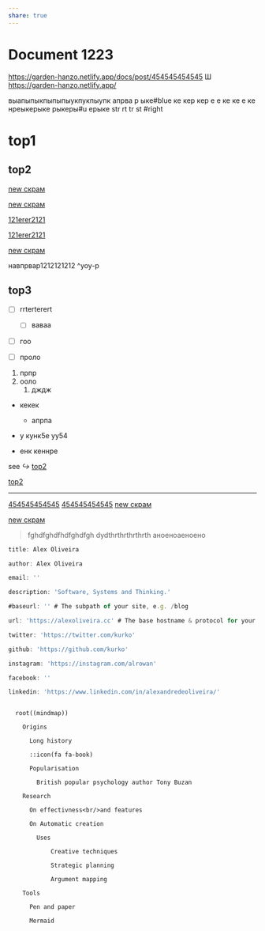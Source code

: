 ```yaml
---
share: true
---
```

# Document 1223



https://garden-hanzo.netlify.app/docs/post/454545454545
Ш   https://garden-hanzo.netlify.app/

выапыпыкпыпыпыукпукпыупк
апрва р ыке#blue ке кер кер е е ке ке е ке 
нреыкерыке рыкеры#u ерыке str rt tr st #right





# top1
## top2

[new скрам](new%20скрам.md)

[new скрам](new%20скрам.md)

[121erer2121](INBOX/121erer2121.md)


[121erer2121](INBOX/121erer2121.md)



[new скрам](new%20скрам.md)



навпрвар1212121212 ^yoy-p



## top3

[^1]: сноска ethrtgr ert 5ye5ye45y345y345ht4 535 35 35y5 trthethey у уе ety ey неену ен
dyd thrth керек кер керке ркерапрке е ерке 
 еке ен кеное ен ое
енуук5еу уу 5



- [ ] rrterterert
	- [ ] ваваа
- [ ] гоо
- [ ] проло


1. прпр
2. ооло
	1. дждж
- кекек
	- апрпа





- у кунк5е уу54
- енк кеннре

see _↪_ [top2](INBOX/121erer2121.md#top2)


[top2](INBOX/121erer2121.md#top2)




------------------------
[454545454545](454545454545.md)
[454545454545]()
[new скрам](new%20скрам.md)


[new скрам](new%20скрам.md)



>fghdfghdfhdfghdfgh
>dydthrthrthrthrth
>аноеноаеноено

~~~ js
title: Alex Oliveira

author: Alex Oliveira

email: ''

description: 'Software, Systems and Thinking.'

#baseurl: '' # The subpath of your site, e.g. /blog

url: 'https://alexoliveira.cc' # The base hostname & protocol for your site

twitter: 'https://twitter.com/kurko'

github: 'https://github.com/kurko'

instagram: 'https://instagram.com/alrowan'

facebook: ''

linkedin: 'https://www.linkedin.com/in/alexandredeoliveira/'

~~~


```mindmap

  root((mindmap))

    Origins

      Long history

      ::icon(fa fa-book)

      Popularisation

        British popular psychology author Tony Buzan

    Research

      On effectivness<br/>and features

      On Automatic creation

        Uses

            Creative techniques

            Strategic planning

            Argument mapping

    Tools

      Pen and paper

      Mermaid
```





